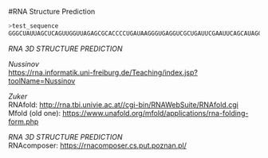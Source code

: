 #RNA Structure Prediction



```sh 
>test_sequence   
GGGCUAUUAGCUCAGUUGGUUAGAGCGCACCCCUGAUAAGGGUGAGGUCGCUGAUUCGAAUUCAGCAUAGCCCA  
```
_RNA 3D STRUCTURE PREDICTION_  

*Nussinov*  
https://rna.informatik.uni-freiburg.de/Teaching/index.jsp?toolName=Nussinov 

*Zuker*  
RNAfold: http://rna.tbi.univie.ac.at//cgi-bin/RNAWebSuite/RNAfold.cgi  
Mfold (old one): https://www.unafold.org/mfold/applications/rna-folding-form.php   

_RNA 3D STRUCTURE PREDICTION_  
RNAcomposer: https://rnacomposer.cs.put.poznan.pl/
